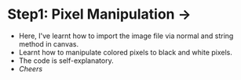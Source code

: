 # Step1: Pixel Manipulation ->
- Here, I've learnt how to import the image file via normal and string method in canvas.
- Learnt how to manipulate colored pixels to black and white pixels.  
- The code is self-explanatory. 
- *Cheers*